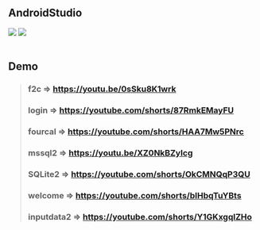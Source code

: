 ## AndroidStudio
<img src="https://forthebadge.com/images/badges/made-with-java.svg"> <img src="https://forthebadge.com/images/badges/built-for-android.svg">
<br><br>
## Demo
> ### f2c => https://youtu.be/0sSku8K1wrk
> ### login => https://youtube.com/shorts/87RmkEMayFU
> ### fourcal => https://youtube.com/shorts/HAA7Mw5PNrc
> ### mssql2 => https://youtu.be/XZ0NkBZyIcg
> ### SQLite2 => https://youtube.com/shorts/OkCMNQqP3QU
> ### welcome => https://youtube.com/shorts/bIHbqTuYBts
> ### inputdata2 => https://youtube.com/shorts/Y1GKxgqlZHo
<br>
